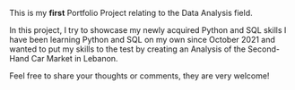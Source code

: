 This is my <b>first</b> Portfolio Project relating to the Data Analysis field.

In this project, I try to showcase my newly acquired Python and SQL skills
I have been learning Python and SQL on my own since October 2021 and wanted to put my skills to the test by creating an Analysis of the Second-Hand Car Market in Lebanon.

Feel free to share your thoughts or comments, they are very welcome!
